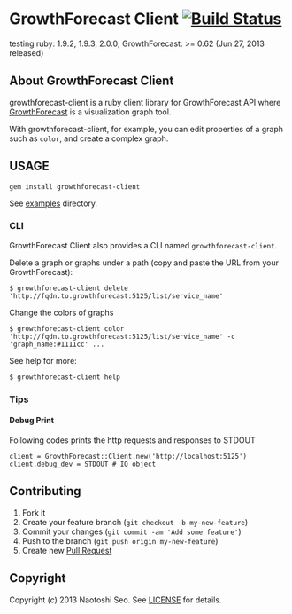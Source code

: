 # GrowthForecast Client [![Build Status](https://secure.travis-ci.org/sonots/growthforecast-client.png?branch=master)](http://travis-ci.org/sonots/growthforecast-client)

testing ruby: 1.9.2, 1.9.3, 2.0.0; GrowthForecast: >= 0.62 (Jun 27, 2013 released)

## About GrowthForecast Client

growthforecast-client is a ruby client library for GrowthForecast API where [GrowthForecast](http://kazeburo.github.com/GrowthForecast/) is a visualization graph tool.

With growthforecast-client, for example, you can edit properties of a graph such as `color`, and create a complex graph.

## USAGE

    gem install growthforecast-client

See [examples](examples) directory.

### CLI

GrowthForecast Client also provides a CLI named `growthforecast-client`.

Delete a graph or graphs under a path (copy and paste the URL from your GrowthForecast): 

```
$ growthforecast-client delete 'http://fqdn.to.growthforecast:5125/list/service_name'
```

Change the colors of graphs

```
$ growthforecast-client color 'http://fqdn.to.growthforecast:5125/list/service_name' -c 'graph_name:#1111cc' ...
```

See help for more:

```
$ growthforecast-client help
```

### Tips

#### Debug Print

Following codes prints the http requests and responses to STDOUT

```
client = GrowthForecast::Client.new('http://localhost:5125')
client.debug_dev = STDOUT # IO object
```

## Contributing

1. Fork it
2. Create your feature branch (`git checkout -b my-new-feature`)
3. Commit your changes (`git commit -am 'Add some feature'`)
4. Push to the branch (`git push origin my-new-feature`)
5. Create new [Pull Request](../../pull/new/master)

## Copyright

Copyright (c) 2013 Naotoshi Seo. See [LICENSE](LICENSE) for details.
